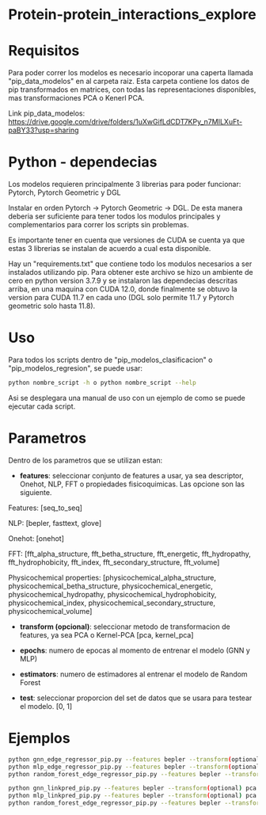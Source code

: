 # Protein-protein_interactions_explore

# Requisitos

Para poder correr los modelos es necesario incoporar una caperta llamada "pip_data_modelos" en al carpeta raiz. Esta carpeta contiene los datos de pip transformados en matrices, con todas las representaciones disponibles, mas transformaciones  PCA o Kenerl PCA.

Link pip_data_modelos: https://drive.google.com/drive/folders/1uXwGifLdCDT7KPy_n7MILXuFt-paBY33?usp=sharing


# Python - dependecias

Los modelos requieren principalmente 3 librerias para poder funcionar: Pytorch, Pytorch Geometric y DGL

Instalar en orden Pytorch -> Pytorch Geometric -> DGL. De esta manera deberia ser suficiente para tener todos los modulos principales y complementarios para correr los scripts sin problemas.

Es importante tener en cuenta que versiones de CUDA se cuenta ya que estas 3 librerias se instalan de acuerdo a cual esta disponible. 

Hay un "requirements.txt" que contiene todo los modulos necesarios a ser instalados utilizando pip. Para obtener este archivo se hizo un ambiente de cero en python version 3.7.9 y se instalaron las dependecias descritas arriba, en una maquina con CUDA 12.0, donde finalmente se obtuvo la version para CUDA 11.7 en cada uno (DGL solo permite 11.7 y Pytorch geometric solo hasta 11.8).

# Uso

Para todos los scripts dentro de "pip_modelos_clasificacion" o  "pip_modelos_regresion", se puede usar: 

```bash
python nombre_script -h o python nombre_script --help
```
Asi se desplegara una manual de uso con un ejemplo de como se puede ejecutar cada script.

# Parametros

Dentro de los parametros que se utilizan estan:

- **features**: seleccionar conjunto de features a usar, ya sea descriptor, Onehot, NLP, FFT o propiedades fisicoquimicas. Las opcione son las siguiente.

Features: [seq_to_seq]

NLP: [bepler, fasttext, glove]

Onehot: [onehot]

FFT: [fft_alpha_structure, fft_betha_structure, fft_energetic, fft_hydropathy, fft_hydrophobicity, fft_index, fft_secondary_structure, fft_volume]

Physicochemical properties: [physicochemical_alpha_structure, physicochemical_betha_structure, physicochemical_energetic, physicochemical_hydropathy, physicochemical_hydrophobicity, physicochemical_index, physicochemical_secondary_structure, physicochemical_volume]

- **transform (opcional)**: seleccionar metodo de transformacion de features, ya sea PCA o Kernel-PCA [pca, kernel_pca]
 
- **epochs**: numero de epocas al momento de entrenar el modelo (GNN y MLP)

- **estimators**: numero de estimadores al entrenar el modelo de Random Forest
 
- **test**: seleccionar proporcion del set de datos que se usara para testear el modelo. [0, 1]

# Ejemplos

```bash
python gnn_edge_regressor_pip.py --features bepler --transform(optional) pca --epochs 200 --test 0.3
python mlp_edge_regressor_pip.py --features bepler --transform(optional) pca --epochs 200 --test 0.3
python random_forest_edge_regressor_pip.py --features bepler --transform(optional) pca --estimators 20 --test 0.3

python gnn_linkpred_pip.py --features bepler --transform(optional) pca --epochs 200 --test 0.3
python mlp_linkpred_pip.py --features bepler --transform(optional) pca --epochs 200 --test 0.3
python random_forest_edge_regressor_pip.py --features bepler --transform(optional) pca --test 0.3
```

